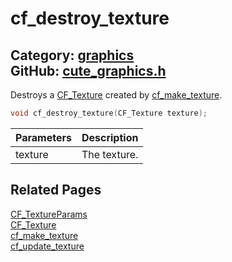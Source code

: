 # cf_destroy_texture

Category: [graphics](https://github.com/RandyGaul/cute_framework/blob/master/docs/api_reference?id=graphics)  
GitHub: [cute_graphics.h](https://github.com/RandyGaul/cute_framework/blob/master/include/cute_graphics.h)  
---

Destroys a [CF_Texture](https://github.com/RandyGaul/cute_framework/blob/master/docs/graphics/cf_texture.md) created by [cf_make_texture](https://github.com/RandyGaul/cute_framework/blob/master/docs/graphics/cf_make_texture.md).

```cpp
void cf_destroy_texture(CF_Texture texture);
```

Parameters | Description
--- | ---
texture | The texture.

## Related Pages

[CF_TextureParams](https://github.com/RandyGaul/cute_framework/blob/master/docs/graphics/cf_textureparams.md)  
[CF_Texture](https://github.com/RandyGaul/cute_framework/blob/master/docs/graphics/cf_texture.md)  
[cf_make_texture](https://github.com/RandyGaul/cute_framework/blob/master/docs/graphics/cf_make_texture.md)  
[cf_update_texture](https://github.com/RandyGaul/cute_framework/blob/master/docs/graphics/cf_update_texture.md)  
